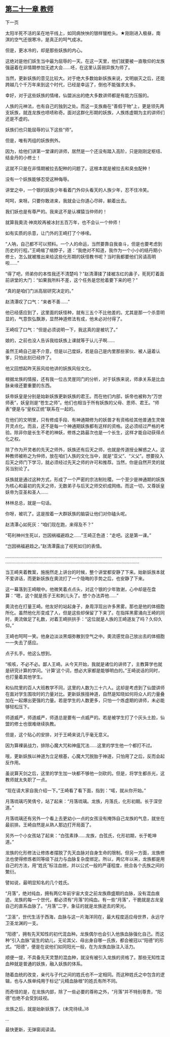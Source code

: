 ## [第二十一章 教师](https://www.xxbiquge.com/11_11207/9118705.html)
﻿下一页

  太阳半死不活的呆在地平线上，如同病怏怏的银样镴枪头。★刚刚进入极昼，南溟的空气还很寒冷，是真正的呵气成冰。

  但是，更冰冷的，却是那些妖族的内心。

  这绝对是他们妖生当中最为屈辱的一天。在这一天里，他们就要被一直敬仰的龙族强逼着在非情期参加无遮大会……呸，在这里认孱弱异族为师了。

  当然，更新妖族的意见比较大。对于绝大多数始新妖族来说，文明崩灭之后，还能跨越几个千万年来到这个时代，已经是幸运了，倒也不能强求太多。

  幸好，对于这些妖族的情绪，仙盟派出的绝大多数讲师都是有能力压服的。

  人族的元神法，也有自己的独到之处。而这一支族裔在“善假于物”上，更是领先两支妖族，就连龙族也啧啧称奇。面对这群化形期的妖族，人族炼虚期为主的讲师们还是不虚的。

  妖族们也只能屈辱的认下这些“师”。

  但是，唯有丙组的妖族例外。

  因为，给他们讲第一堂课的讲师，居然是一个还没有踏入高阶，只是刚刚定枢纽、结金丹的小修士！

  这就不只是在非情期被拉去配种的问题了。这根本就是被拉去和臭虫配种！

  没有一个妖族能够忍受这种侮辱。

  讲堂之中，一个银的妖族少年看着门外仰头看天的人族少年，忍不住冷笑。

  呵呵，来呀。只要你敢进来，我就会让你道心尽碎，躺着出去。

  我们妖也是有尊严的。我来这不是认裸猿当仲师的！

  就算我奧流·神岚皎再被冰封五百万年，也不会认一个仲师！

  如有实质的杀意，让门外的王崎打了个哆嗦。

  “人呐，自己都不可以预料。一个人的命运，当然要靠自我奋斗，但是也要考虑到历史的行程。”王崎缩了缩脖子，道：“我绝对不知道，我作为一个小小的结丹期小修士，怎么就被推出来给这些化形期的妖怪教书呢？当时我都要他们另请高明啦……”

  “得了吧，师弟你的本性我还不清楚吗？”赵清潭揉了揉被冻红的鼻子，死死盯着面前讲堂的大门：“如果我所料不差，这个任务是您抢着要下来的吧？”

  “真的是咱们门派高层研究决定的。”

  赵清潭叹了口气：“来者不善……”

  他已经感应到了，这里面的妖怪种，就有三五个不比他差的。尤其是那一个杀意明显的，气意恢弘飘渺，显然神道修法有成，他未必对付得了。

  王崎叹了口气：“但是必须说明一下，我这真的是被坑了。”

  娘的，之前也没人告诉我给妖族上课就等于认儿子啊……

  虽然王崎自己是不介意，但是以己度妖，若是自己是内里那些家伙、被人逼着认爹，只怕此刻已经炸了。

  他又回想起昨天辰风给他讲的妖族风俗文化。

  根据龙族的情报，还有我一位古灵崖同门的分析，对于妖族来说，师承关系是比血脉亲缘还要重要的东西。

  妖帝妖皇是分别是始新妖族更新妖族的君王。而在他们内部，妖帝也被称为“万世师表”，妖皇则是“苍生之师”。他们也相当于所有妖族的父母、恩师、君王。“师表”便是与“皇权正统”联系在一起的。

  在他们的文明里，只有修成手段、有神通期修为的妖兽才有资格给其他普通生灵做开灵点化。而且，还不是每一个神通期妖族都有这样的资格。这必须经过严格的考验。除非你是长生不老的神妖，修炼之路最次也是一个长生，这样才能自动获得点化之权。

  除了作为开灵者的先天之师外，妖族还有后天之师，也就是传道授业解惑之人。这种教师被称之为仲师，放在咱们人族的文化当中，就是“亚父”、“义父”。想要投入后天之师门下学习，就必须经过先天之师的许可和推荐。当然，你是自然开灵的就另当别论了。

  妖族就是通过这种方式，形成了一个严密的宗法制社稷。一个至少是神通期的妖族为核心和最初的先天之师，无数弟子与后天之师交织成网络。而这一切，又尊妖皇妖帝为亚圣和圣人……

  林林总总，就是一句话。

  你呀，被坑了。这是按着一大群妖族的脑袋让他们对你磕头呢。

  赵清潭心如死灰：“咱们现在跑，来得及不？”

  “苟利神州生死以，岂因祸福避趋之……”王崎正色道：“走吧。这是第一课。”

  “岂因祸福避趋之。”赵清潭露出了视死如归的表情。

  …………………………………………………………………………………………………………………………………………………………………………………………………………

  当王崎夹着教案，施施然走上讲台的时候，整个讲堂都安静了下来。始新妖族本就不爱讲话，而更新妖族在奧流打了一个隐晦的手势之后，也安静了下来。

  这一幕落到王崎眼中。他微笑着点点头，对这个银的少年致谢，心中却是在盘算：“嗯，这个就是孩子王和刺儿头了。想个办法弄他……”

  奧流也在打量王崎。他友好的站起身子，身周浮现出许多黑雾。那也是他的体细胞所化。虽然他化形变成了人，但是这些却保留了下来了。在指挥黑雾涌向王崎的同时，奧流做足了礼数，对着王崎拱拱手：“这位就是人族的王崎道友了吗？久仰久仰。”

  王崎也呵呵一笑。他身边淡淡黑烟弥散到空气之中。奧流感觉自己放出去的体细胞一一失去了感应。

  点子扎手。他这么想到。

  “咳咳，不必不必。鄙人王崎。从今天开始，我就是诸位的讲师了，主教算学也就是研究计算的学问。‘计算’这个词，想必大家都是能够明白的。”王崎说话的同时，也打量着其他学生。

  和仙院里的百人大班教学不同，这里的人数为三十六人。这却是考虑到了仙盟讲师在面对学生围攻时的力量对比。更新妖族擅神道，自然是知晓如何将众人的力量叠加在一起爆出更强的力量。若是学生的人数更多，只怕一个炼虚期的讲师，未必能够轻松压下。

  师道威严，师道威严，师道总是要有一点威严的。若是被学生打了个灰头土脸，仙盟的修士也很难继续执教。

  但是，这个贴心的安排，对于王崎来说几乎毫无意义。

  因为算裸装战力，排除心魔大咒和神瘟咒法……这里的学生他一个都打不过。

  哦，更新妖族以神道为立足根基，心魔大咒脱胎于神道，只怕用了之后，反而会起反作用。

  虽说算天剑之后，这里的学生加一块都不够他一剑砍的。但是，将学生都杀光，这教师就太失职了一点。

  “现在请大家自我介绍一下。”王崎看了看下面，指到：“喏，就从你开始。”

  月落琉璃巧笑倩兮，站了起来：“月落琉璃。龙族，月落氏，化形初期。长于深空道。”

  月落琉璃还有另外一个看上去更幼小一点的女孩没有掩饰自己龙族的气息，就坐在最前排。王崎自然是从熟人那边打开局面了。

  另外一个小女孩站了起来：“白弦素铮……龙族，白弦氏，化形初期，长于乾坤道。”

  龙族的化形修法让修炼者摆脱了先天血脉对自身生命的限制。但另一方面，龙族修法也使得修炼者同等级下战力与血脉复杂度绑定。所以，两亿年以来，龙族都是用自己的方法，用“姓氏”标注血统，并以公式一般的严谨程度，统合各个氏族之间的繁衍。

  譬如说，最明显知名的几个姓氏。

  “月落”，绝对纯血，拥有两亿年前宇宙大变之前龙族鼎盛期的血脉，没有混血痕迹。龙族的每一个世代，都必须有“月落”的纯血。有一些“月落”，干脆就是古龙皇自己的直系血脉了。“月落”二字，象征的就是龙族逝去的荣光。

  “卫圣”，世代生活于西海，血脉与这一片海洋同在，最大程度适应母世界，永远守卫圣龙渊的一支。

  “阳德”，拥有先天知性的初代混血种。龙族偶尔也会引入他族血脉强化自己。而这种“引入血脉”诞生的幼儿，无论其父、母出身自哪一氏族，都会被冠以“阳德”的形式。“阳德”，便是在说他们如同阳光一般，在为龙族血脉注入活力。

  顺便一提，不具备先天灵慧的混血种，就没有被引入龙族的资格了。那些无知性混血种就是普通的妖族，融入妖族的体系。

  随着血统的改变，亲代与子代之间的姓氏也不一定相同。而这种姓氏之中包含的逻辑，也与人族单纯用于标记“元精血脉根”的姓氏有所不同。

  而奇怪的是，在龙族内部，除了一些必要的尊称之外，“月落”并不特别尊贵，“阳德”也绝不会受到歧视。

  龙族之后，就是始新妖族了。(未完待续。)8

  ...

  最快更新，无弹窗阅读请。
